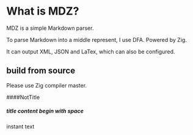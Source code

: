 # What is MDZ?

MDZ is a simple Markdown parser.

To parse Markdown into a middle represent, I use DFA.
Powered by Zig.

It can output XML, JSON and LaTex, which can also be configured.

## build from source

Please use Zig compiler master.

####NotTitle

##### title content begin with space
instant text
